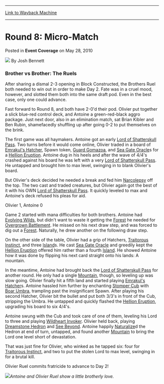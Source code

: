 
---
[Link to Wayback Machine](https://web.archive.org/web/20161003081733/http://magic.wizards.com/en/articles/archive/event-coverage/round-8-micro-match-2010-05-28)

[_metadata_:author]:- "Josh Bennett"
[_metadata_:description]:- "Brother vs Brother: The RuelsAfter sharing a dismal 2-3 opening in Block Constructed, the Brothers Ruel both needed to win out in order to make Day 2. Fate was in a cruel mood, however, and slotted them both into the same draft pod. Even in the best case, only one could advance."
[_metadata_:generator]:- "Drupal 7 (http://drupal.org)"
[_metadata_:node]:- "510626"
[_metadata_:publish_date]:- "2010-05-28"
[_metadata_:source]:- "div-main-content"
[_metadata_:title]:- "Round 8: Micro-Match"
[_metadata_:wayback_capture_timestamp]:- "2016-10-03 08:17:33"
[_metadata_:wayback_raw_url]:- "https://web.archive.org/web/20161003081733id_/http://magic.wizards.com/en/articles/archive/event-coverage/round-8-micro-match-2010-05-28"
[_metadata_:wayback_url]:- "http://magic.wizards.com/en/articles/archive/event-coverage/round-8-micro-match-2010-05-28"
---


Round 8: Micro-Match
====================



 Posted in **Event Coverage**
 on May 28, 2010 






![](https://media.magic.wizards.com/styles/auth_small/public/images/person/authorpic_joshbennett.jpg)
By Josh Bennett











### Brother vs Brother: The Ruels

After sharing a dismal 2-3 opening in Block Constructed, the Brothers Ruel both needed to win out in order to make Day 2. Fate was in a cruel mood, however, and slotted them both into the same draft pod. Even in the best case, only one could advance.

Fast forward to Round 8, and both have 2-0'd their pod. Olivier put together a slick blue-red control deck, and Antoine a green-red-black aggro package. Just next door, also in an elimination match, sat Brian Kibler and Ben Rubin, shamefacedly shuffling up after going 0-2 to put themselves on the brink.

The first game was all haymakers. Antoine got an early [Lord of Shatterskull Pass](http://gatherer.wizards.com/Pages/Card/Details.aspx?name=Lord+of+Shatterskull+Pass). Two turns before it would come online, Olivier traded in a board of [Emrakul's Hatcher](http://gatherer.wizards.com/Pages/Card/Details.aspx?name=Emrakul%27s+Hatcher), Spawn token, [Guard Gomazoa](http://gatherer.wizards.com/Pages/Card/Details.aspx?name=Guard+Gomazoa), and [Sea Gate Oracle](http://gatherer.wizards.com/Pages/Card/Details.aspx?name=Sea+Gate+Oracle)s for a [Hellion Eruption](http://gatherer.wizards.com/Pages/Card/Details.aspx?name=Hellion+Eruption). Antoine dug in his heels and after the wave of 4/4's crashed against his board he was left with a very [Lord of Shatterskull Pass](http://gatherer.wizards.com/Pages/Card/Details.aspx?name=Lord+of+Shatterskull+Pass). He untapped and brought him to max level, swinging in to blank Olivier's board.

But Olivier's deck decided he needed a break and fed him [Narcolepsy](http://gatherer.wizards.com/Pages/Card/Details.aspx?name=Narcolepsy) off the top. The two cast and traded creatures, but Olivier again got the best of it with his OWN [Lord of Shatterskull Pass](http://gatherer.wizards.com/Pages/Card/Details.aspx?name=Lord+of+Shatterskull+Pass). It quickly leveled to max and Antoine's deck refused his pleas for aid.

Olivier 1, Antoine 0

Game 2 started with mana difficulties for both brothers. Antoine had [Evolving Wilds](http://gatherer.wizards.com/Pages/Card/Details.aspx?name=Evolving+Wilds), but didn't want to waste it getting the [Forest](http://gatherer.wizards.com/Pages/Card/Details.aspx?name=Forest) he needed for [Overgrown Battlement](http://gatherer.wizards.com/Pages/Card/Details.aspx?name=Overgrown+Battlement). He missed on his next draw step, and was forced to dig out a [Forest](http://gatherer.wizards.com/Pages/Card/Details.aspx?name=Forest). Naturally, he drew another on the following draw step.

On the other side of the table, Olivier had a grip of Hatchers, [Traitorous Instinct](http://gatherer.wizards.com/Pages/Card/Details.aspx?name=Traitorous+Instinct), and three [Island](http://gatherer.wizards.com/Pages/Card/Details.aspx?name=Island)s. He cast [Sea Gate Oracle](http://gatherer.wizards.com/Pages/Card/Details.aspx?name=Sea+Gate+Oracle) and greedily kept the [Hellion Eruption](http://gatherer.wizards.com/Pages/Card/Details.aspx?name=Hellion+Eruption) offered him rather than a fourth [Island](http://gatherer.wizards.com/Pages/Card/Details.aspx?name=Island). He showed Antoine how it was done by flipping his next card straight onto his lands: A mountain.

In the meantime, Antoine had brought back the [Lord of Shatterskull Pass](http://gatherer.wizards.com/Pages/Card/Details.aspx?name=Lord+of+Shatterskull+Pass) for another round. He only had a single [Mountain](http://gatherer.wizards.com/Pages/Card/Details.aspx?name=Mountain), though, so leveling up was slow going. Olivier finally hit a fifth land and started playing [Emrakul's Hatcher](http://gatherer.wizards.com/Pages/Card/Details.aspx?name=Emrakul%27s+Hatcher)s. Antoine hassled him further by enchanting [Stomper Cub](http://gatherer.wizards.com/Pages/Card/Details.aspx?name=Stomper+Cub) with [Boar Umbra](http://gatherer.wizards.com/Pages/Card/Details.aspx?name=Boar+Umbra), trampling past the insignificant Spawn. After playing his second Hatcher, Olivier bit the bullet and put both 3/3's in front of the Cub, stripping the Umbra. He untapped and quickly flashed the [Hellion Eruption](http://gatherer.wizards.com/Pages/Card/Details.aspx?name=Hellion+Eruption), upgrading his board to six 4/4's.

Antoine swung with the Cub and took care of one of them, leveling his Lord to three and playing [Wildheart Invoker](http://gatherer.wizards.com/Pages/Card/Details.aspx?name=Wildheart+Invoker). Olivier held back, playing [Dreamstone Hedron](http://gatherer.wizards.com/Pages/Card/Details.aspx?name=Dreamstone+Hedron) and [See Beyond](http://gatherer.wizards.com/Pages/Card/Details.aspx?name=See+Beyond). Antoine happily [Naturalize](http://gatherer.wizards.com/Pages/Card/Details.aspx?name=Naturalize)d the Hedron at end of turn, untapped, and found another [Mountain](http://gatherer.wizards.com/Pages/Card/Details.aspx?name=Mountain) to bring the Lord one level short of devastation.

That was just fine for Olivier, who winked as he tapped six: four for [Traitorous Instinct](http://gatherer.wizards.com/Pages/Card/Details.aspx?name=Traitorous+Instinct), and two to put the stolen Lord to max level, swinging in for a brutal kill.

Olivier Ruel commits fratricide to advance to Day 2!



![](https://media.magic.wizards.com/image_legacy_migration/mtg/images/daily/events/ptsj10/fm8Ruel.jpg)*Antoine and Olivier Ruel show a little brotherly love.*







